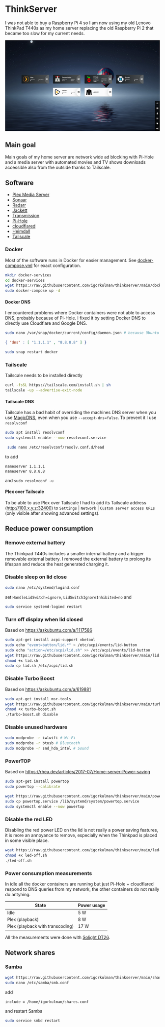 # ThinkServer

I was not able to buy a Raspberry Pi 4 so I am now using my old Lenovo ThinkPad T440s as my home server replacing the old Raspberry Pi 2 that became too slow for my current needs.

![Dashboard](Heimdall.png)

## Main goal

Main goals of my home server are network wide ad blocking with Pi-Hole and a media server with automated movies and TV shows downloads accessible also from the outside thanks to Tailscale.

## Software

- [Plex Media Server](https://www.plex.tv/)
- [Sonaar](https://sonarr.tv/)
- [Radarr](https://radarr.video/)
- [Jackett](https://github.com/Jackett/Jackett)
- [Transmission](https://transmissionbt.com/)
- [Pi-Hole](https://pi-hole.net/)
- [cloudflared](https://docs.pi-hole.net/guides/dns/cloudflared/)
- [Heimdall](https://heimdall.site/)
- [Tailscale](https://tailscale.com/)

### Docker

Most of the software runs in Docker for easier management. See [docker-compose.yml](https://github.com/igorkulman/thinkserver/blob/main/docker-compose.yml) for exact configuration.

```bash
mkdir docker-services
cd docker-services
wget https://raw.githubusercontent.com/igorkulman/thinkserver/main/docker-compose.yml
sudo docker-compose up -d
```

#### Docker DNS

I encountered problems where Docker containers were not able to access DNS, probably because of Pi-Hole. I fixed it by setting Docker DNS to directly use Cloudflare and Google DNS.

```bash
sudo nano /var/snap/docker/current/config/daemon.json # because Ubuntu Server
```

```json
{ "dns" : [ "1.1.1.1" , "8.8.8.8" ] } 
```

```bash
sudo snap restart docker
```

### Tailscale

Tailscale needs to be installed directly

```bash
curl -fsSL https://tailscale.com/install.sh | sh
tailscale -up --advertise-exit-node
```

#### Tailscale DNS

Tailscale has a bad habit of overriding the machines DNS server when you use [MagicDNS](https://tailscale.com/kb/1081/magicdns/), even when you use `--accept-dns=false`. To prevent it I use `resolvconf`

```bash
sudo apt install resolvconf 
sudo systemctl enable --now resolvconf.service
```

```bash
 sudo nano /etc/resolvconf/resolv.conf.d/head
```

to add

```
nameserver 1.1.1.1 
nameserver 8.8.8.8
```

and `sudo resolvconf -u`

#### Plex over Tailscale

To be able to use Plex over Tailscale I had to add its Tailscale address (http://100.x.y.z:32400) to `Settings` | `Network` | `Custom server access URLs` (only visible after showing advanced settings).

## Reduce power consumption

### Remove external battery

The Thinkpad T440s includes a smaller internal battery and a bigger removable external battery. I removed the external battery to prolong its lifespan and reduce the heat generated charging it.

### Disable sleep on lid close

```bash
sudo nano /etc/systemd/logind.conf
```

set `HandleLidSwitch=ignore`, `LidSwitchIgnoreInhibited=no` and 

```bash
sudo service systemd-logind restart
```

### Turn off display when lid closed

Based on https://askubuntu.com/a/1117586

```bash
sudo apt-get install acpi-support vbetool
sudo echo "event=button/lid.*" > /etc/acpi/events/lid-button
sudo echo "action=/etc/acpi/lid.sh" >> /etc/acpi/events/lid-button
wget https://raw.githubusercontent.com/igorkulman/thinkserver/main/lid.sh
chmod +x lid.sh
sudo cp lid.sh /etc/acpi/lid.sh
```

### Disable Turbo Boost

Based on https://askubuntu.com/a/619881

```bash
sudo apt-get install msr-tools
wget https://raw.githubusercontent.com/igorkulman/thinkserver/main/turbo-boost.sh
chmod +x turbo-boost.sh
./turbo-boost.sh disable
```

### Disable unused hardware

```bash
sudo modprobe -r iwlwifi # Wi-Fi
sudo modprobe -r btusb # Bluetooth
sudo modprobe -r snd_hda_intel # Sound
```

### PowerTOP

Based on https://rhea.dev/articles/2017-07/Home-server-Power-saving

```bash
sudo apt-get install powertop
sudo powertop --calibrate
```

```bash
wget https://raw.githubusercontent.com/igorkulman/thinkserver/main/powertop.service
sudo cp powertop.service /lib/systemd/system/powertop.service
sudo systemctl enable --now powertop
```

### Disable the red LED

Disabling the red power LED on the lid is not really a power saving features, it is more an annoyance to remove, especially when the Thinkpad is placed in some visible place.

```bash
wget https://raw.githubusercontent.com/igorkulman/thinkserver/main/led-off.sh
chmod +x led-off.sh
./led-off.sh
```

### Power consumption measurements

In idle all the docker containers are running but just Pi-Hole + cloudflared respond to DNS queries from my network, the other containers do not really do antyhing.

| State 							| Power usage 		|
| ---- 								| ----------------- |
| Idle 								|              	5 W |
| Plex (playback) 					|               8 W |
| Plex (playback with transcoding)  |              17 W |

All the measurements were done with [Solight DT26](https://www.solight.cz/en/detailsklk.aspx?sklk_id=1RS1000201).

## Network shares

### Samba

```bash
wget https://raw.githubusercontent.com/igorkulman/thinkserver/main/shares.conf
sudo nano /etc/samba/smb.conf
```
add

```
include = /home/igorkulman/shares.conf
```

and restart Samba

```bash
sudo service smbd restart
```